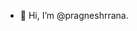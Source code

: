 - 👋 Hi, I’m @pragneshrrana.



<!---
pragneshrrana/pragneshrrana is a ✨ special ✨ repository because its `README.md` (this file) appears on your GitHub profile.
You can click the Preview link to take a look at your changes.
--->
